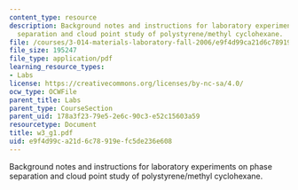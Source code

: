 ```yaml
---
content_type: resource
description: Background notes and instructions for laboratory experiments on phase
  separation and cloud point study of polystyrene/methyl cyclohexane.
file: /courses/3-014-materials-laboratory-fall-2006/e9f4d99ca21d6c78919efc5de236e608_w3_g1.pdf
file_size: 195247
file_type: application/pdf
learning_resource_types:
- Labs
license: https://creativecommons.org/licenses/by-nc-sa/4.0/
ocw_type: OCWFile
parent_title: Labs
parent_type: CourseSection
parent_uid: 178a3f23-79e5-2e6c-90c3-e52c15603a59
resourcetype: Document
title: w3_g1.pdf
uid: e9f4d99c-a21d-6c78-919e-fc5de236e608
---
```

Background notes and instructions for laboratory experiments on phase separation and cloud point study of polystyrene/methyl cyclohexane.